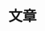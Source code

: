 ---
menu:
    main:
        name: 文章
        weight: -70
        params: 
            icon: archives
title: "文章"
layout: "archives"
slug: "archives"
---